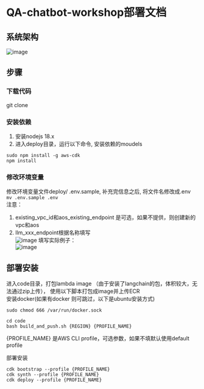 # QA-chatbot-workshop部署文档  
## 系统架构  
![image](https://user-images.githubusercontent.com/19160090/237026376-bc9cb0ea-f4cd-4a12-a51d-0d7a99bb2eda.png)

## 步骤  
### 下载代码  
git clone 
### 安装依赖 
1. 安装nodejs 18.x  
2. 进入deploy目录，运行以下命令, 安装依赖的moudels 
```cd deploy  
sudo npm install -g aws-cdk  
npm install  
```
### 修改环境变量  
修改环境变量文件deploy/ .env.sample, 补充完信息之后, 将文件名修改成.env  
`mv .env.sample .env`  
注意：   
1. existing_vpc_id和aos_existing_endpoint 是可选，如果不提供，则创建新的vpc和aos   
2. llm_xxx_endpoint根据名称填写   
![image](https://user-images.githubusercontent.com/19160090/237028301-138d9acf-4744-47dc-a374-59609cef7b41.png)
填写实际例子：  
![image](https://user-images.githubusercontent.com/19160090/237028300-1300c4e9-30f8-432d-800b-89aca09b0481.png)

## 部署安装  
进入code目录，打包lambda image （由于安装了langchain的包，体积较大，无法通过zip上传）， 使用以下脚本打包成image并上传ECR  
安装docker(如果有docker 则可跳过，以下是ubuntu安装方式)  
```sudo snap install docker  
sudo chmod 666 /var/run/docker.sock  
```
```
cd code
bash build_and_push.sh {REGION} {PROFILE_NAME}
```

{PROFILE_NAME} 是AWS CLI profile，可选参数，如果不填默认使用default profile  

部署安装  
```
cdk bootstrap --profile {PROFILE_NAME}  
cdk synth --profile {PROFILE_NAME}  
cdk deploy --profile {PROFILE_NAME}  
```